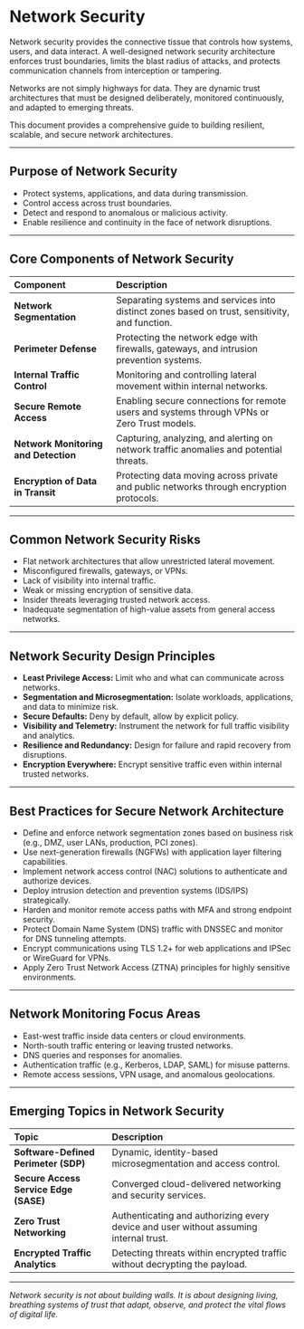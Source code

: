 # Network Security

Network security provides the connective tissue that controls how systems, users, and data interact. A well-designed network security architecture enforces trust boundaries, limits the blast radius of attacks, and protects communication channels from interception or tampering.

Networks are not simply highways for data. They are dynamic trust architectures that must be designed deliberately, monitored continuously, and adapted to emerging threats.

This document provides a comprehensive guide to building resilient, scalable, and secure network architectures.

---

## Purpose of Network Security

- Protect systems, applications, and data during transmission.
- Control access across trust boundaries.
- Detect and respond to anomalous or malicious activity.
- Enable resilience and continuity in the face of network disruptions.

---

## Core Components of Network Security

| Component | Description |
|:----------|:------------|
| **Network Segmentation** | Separating systems and services into distinct zones based on trust, sensitivity, and function. |
| **Perimeter Defense** | Protecting the network edge with firewalls, gateways, and intrusion prevention systems. |
| **Internal Traffic Control** | Monitoring and controlling lateral movement within internal networks. |
| **Secure Remote Access** | Enabling secure connections for remote users and systems through VPNs or Zero Trust models. |
| **Network Monitoring and Detection** | Capturing, analyzing, and alerting on network traffic anomalies and potential threats. |
| **Encryption of Data in Transit** | Protecting data moving across private and public networks through encryption protocols. |

---

## Common Network Security Risks

- Flat network architectures that allow unrestricted lateral movement.
- Misconfigured firewalls, gateways, or VPNs.
- Lack of visibility into internal traffic.
- Weak or missing encryption of sensitive data.
- Insider threats leveraging trusted network access.
- Inadequate segmentation of high-value assets from general access networks.

---

## Network Security Design Principles

- **Least Privilege Access:** Limit who and what can communicate across networks.
- **Segmentation and Microsegmentation:** Isolate workloads, applications, and data to minimize risk.
- **Secure Defaults:** Deny by default, allow by explicit policy.
- **Visibility and Telemetry:** Instrument the network for full traffic visibility and analytics.
- **Resilience and Redundancy:** Design for failure and rapid recovery from disruptions.
- **Encryption Everywhere:** Encrypt sensitive traffic even within internal trusted networks.

---

## Best Practices for Secure Network Architecture

- Define and enforce network segmentation zones based on business risk (e.g., DMZ, user LANs, production, PCI zones).
- Use next-generation firewalls (NGFWs) with application layer filtering capabilities.
- Implement network access control (NAC) solutions to authenticate and authorize devices.
- Deploy intrusion detection and prevention systems (IDS/IPS) strategically.
- Harden and monitor remote access paths with MFA and strong endpoint security.
- Protect Domain Name System (DNS) traffic with DNSSEC and monitor for DNS tunneling attempts.
- Encrypt communications using TLS 1.2+ for web applications and IPSec or WireGuard for VPNs.
- Apply Zero Trust Network Access (ZTNA) principles for highly sensitive environments.

---

## Network Monitoring Focus Areas

- East-west traffic inside data centers or cloud environments.
- North-south traffic entering or leaving trusted networks.
- DNS queries and responses for anomalies.
- Authentication traffic (e.g., Kerberos, LDAP, SAML) for misuse patterns.
- Remote access sessions, VPN usage, and anomalous geolocations.

---

## Emerging Topics in Network Security

| Topic | Description |
|:------|:------------|
| **Software-Defined Perimeter (SDP)** | Dynamic, identity-based microsegmentation and access control. |
| **Secure Access Service Edge (SASE)** | Converged cloud-delivered networking and security services. |
| **Zero Trust Networking** | Authenticating and authorizing every device and user without assuming internal trust. |
| **Encrypted Traffic Analytics** | Detecting threats within encrypted traffic without decrypting the payload. |

---

*Network security is not about building walls. It is about designing living, breathing systems of trust that adapt, observe, and protect the vital flows of digital life.*